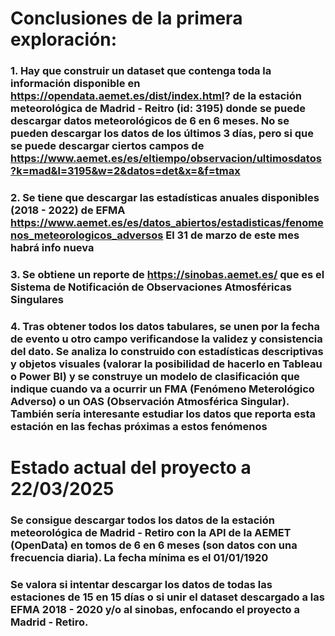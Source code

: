 # Conclusiones de la primera exploración:

### 1. Hay que construir un dataset que contenga toda la información disponible en https://opendata.aemet.es/dist/index.html? de la estación meteorológica de Madrid - Reitro (id: 3195) donde se puede descargar datos meteorológicos de 6 en 6 meses. No se pueden descargar los datos de los últimos 3 días, pero si que se puede descargar ciertos campos de https://www.aemet.es/es/eltiempo/observacion/ultimosdatos?k=mad&l=3195&w=2&datos=det&x=&f=tmax

### 2. Se tiene que descargar las estadísticas anuales disponibles (2018 - 2022) de EFMA https://www.aemet.es/es/datos_abiertos/estadisticas/fenomenos_meteorologicos_adversos El 31 de marzo de este mes habrá info nueva

### 3. Se obtiene un reporte de https://sinobas.aemet.es/ que es el Sistema de Notificación de Observaciones Atmosféricas Singulares

### 4. Tras obtener todos los datos tabulares, se unen por la fecha de evento u otro campo verificandose la validez y consistencia del dato. Se analiza lo construido con estadísticas descriptivas y objetos visuales (valorar la posibilidad de hacerlo en Tableau o Power BI) y se construye un modelo de clasificación que indique cuando va a ocurrir un FMA (Fenómeno Meterológico Adverso) o un OAS (Observación Atmosférica Singular). También sería interesante estudiar los datos que reporta esta estación en las fechas próximas a estos fenómenos

# Estado actual del proyecto a 22/03/2025

### Se consigue descargar todos los datos de la estación meteorológica de Madrid - Retiro con la API de la AEMET (OpenData) en tomos de 6 en 6 meses (son datos con una frecuencia diaria). La fecha mínima es el 01/01/1920

### Se valora si intentar descargar los datos de todas las estaciones de 15 en 15 días o si unir el dataset descargado a las EFMA 2018 - 2020 y/o al sinobas, enfocando el proyecto a Madrid - Retiro.
